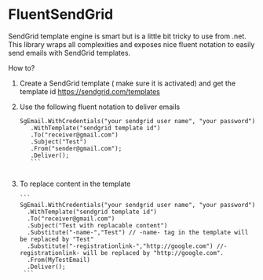 FluentSendGrid  
==============

SendGrid template engine is smart but is a little bit tricky to use from .net. This library wraps all complexities and exposes nice fluent notation to easily send emails with SendGrid templates. 

How to? 

1. Create a SendGrid template ( make sure it is activated) and get the template id
   https://sendgrid.com/templates


2. Use the following fluent notation to deliver emails 

      
      ```
      SgEmail.WithCredentials("your sendgrid user name", "your password")
         .WithTemplate("sendgrid template id")
         .To("receiver@gmail.com")
         .Subject("Test")
         .From("sender@gmail.com");
         .Deliver();
         ```
            
3. To replace content in the template 

       ```
       SgEmail.WithCredentials("your sendgrid user name", "your password")
         .WithTemplate("sendgrid template id")
         .To("receiver@gmail.com")
         .Subject("Test with replacable content")
         .Substitute("-name-","Test") // -name- tag in the template will be replaced by "Test"
         .Substitute("-registrationlink-","http://google.com") //-registrationlink- will be replaced by "http://google.com".
         .From(MyTestEmail)
         .Deliver();
        ```
